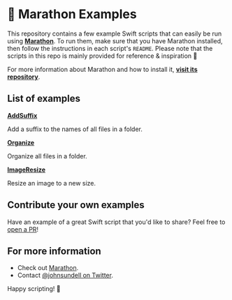 # 🏃 Marathon Examples

This repository contains a few example Swift scripts that can easily be run using **[Marathon](https://github.com/johnsundell/marathon)**.
To run them, make sure that you have Marathon installed, then follow the instructions in each script's `README`.
Please note that the scripts in this repo is mainly provided for reference & inspiration 🙂

For more information about Marathon and how to install it, **[visit its repository](https://github.com/johnsundell/marathon)**.

## List of examples

**[AddSuffix](https://github.com/JohnSundell/Marathon-Examples/tree/master/AddSuffix)**

Add a suffix to the names of all files in a folder.

**[Organize](https://github.com/JohnSundell/Marathon-Examples/tree/master/Organize)**

Organize all files in a folder.

**[ImageResize](https://github.com/JohnSundell/Marathon-Examples/tree/master/ImageResize)**

Resize an image to a new size.

## Contribute your own examples

Have an example of a great Swift script that you'd like to share? Feel free to [open a PR](https://github.com/JohnSundell/Marathon-Examples/pull/new/master)!

## For more information

- Check out [Marathon](https://github.com/johnsundell/marathon).
- Contact [@johnsundell on Twitter](https://twitter.com/johnsundell).

Happy scripting! 🚀
